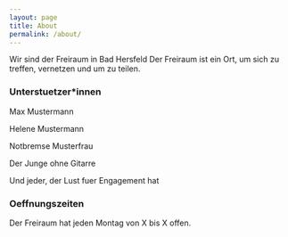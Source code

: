 ```yaml
---
layout: page
title: About
permalink: /about/
---
```

Wir sind der Freiraum in Bad Hersfeld
Der Freiraum ist ein Ort, um sich zu treffen, vernetzen und um zu teilen.

<h3> Unterstuetzer*innen </h3>
Max Mustermann

Helene Mustermann

Notbremse Musterfrau

Der Junge ohne Gitarre

Und jeder, der Lust fuer Engagement hat

<h3> Oeffnungszeiten</h3>
Der Freiraum hat jeden Montag von X bis X offen.
